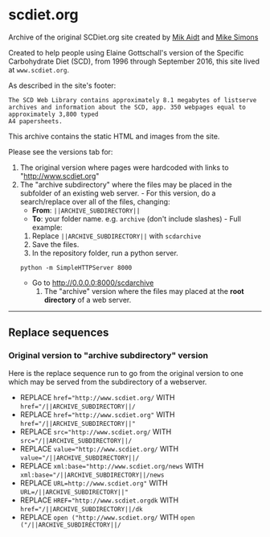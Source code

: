 # scdiet.org

Archive of the original SCDiet.org site created by [Mik Aidt](https://twitter.com/mikaidt) and [Mike Simons](http://www.glassbird.com/)

Created to help people using Elaine Gottschall's version of the Specific Carbohydrate Diet (SCD), from 1996 through September 2016, this site lived at ```www.scdiet.org```.

As described in the site's footer:

```
The SCD Web Library contains approximately 8.1 megabytes of listserve archives and information about the SCD, app. 350 webpages equal to approximately 3,800 typed
A4 papersheets.
```

This archive contains the static HTML and images from the site.

Please see the versions tab for:

  1. The original version where pages were hardcoded with links to "http://www.scdiet.org"
  1. The "archive subdirectory" where the files may be placed in the subfolder of an existing web server.
    - For this version, do a search/replace over all of the files, changing:
      - **From**: ```||ARCHIVE_SUBDIRECTORY||```
      - **To**: your folder name.  e.g. ```archive``` (don't include slashes)
    - Full example:
      1. Replace ```||ARCHIVE_SUBDIRECTORY||``` with ```scdarchive```
      1. Save the files.
      1. In the repository folder, run a python server.
      ```cd scdiet.org
      python -m SimpleHTTPServer 8000
      ```
      - Go to http://0.0.0.0:8000/scdarchive
        1. The "archive" version where the files may placed at the **root directory** of a web server.


---

## Replace sequences

### Original version to "archive subdirectory" version

Here is the replace sequence run to go from the original version to one which may be served from the subdirectory of a webserver.

 - REPLACE ```href="http://www.scdiet.org/``` WITH ```href="/||ARCHIVE_SUBDIRECTORY||/```
 - REPLACE ```href="http://www.scdiet.org"``` WITH ```href="/||ARCHIVE_SUBDIRECTORY||"```
 - REPLACE ```src="http://www.scdiet.org/``` WITH ```src="/||ARCHIVE_SUBDIRECTORY||/```
 - REPLACE ```value="http://www.scdiet.org/``` WITH ```value="/||ARCHIVE_SUBDIRECTORY||/```
 - REPLACE ```xml:base="http://www.scdiet.org/news``` WITH ```xml:base="/||ARCHIVE_SUBDIRECTORY||/news```
 - REPLACE ```URL=http://www.scdiet.org"``` WITH ```URL=/||ARCHIVE_SUBDIRECTORY||"```
 - REPLACE ```HREF="http://www.scdiet.orgdk``` WITH ```href="/||ARCHIVE_SUBDIRECTORY||/dk```
 - REPLACE ```open ("http://www.scdiet.org/``` WITH ```open ("/||ARCHIVE_SUBDIRECTORY||/```

